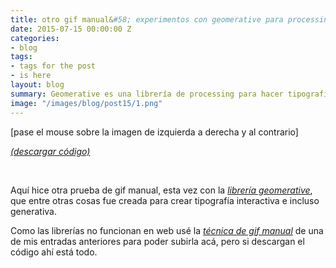 ```yaml
---
title: otro gif manual&#58; experimentos con geomerative para processing
date: 2015-07-15 00:00:00 Z
categories:
- blog
tags:
- tags for the post
- is here
layout: blog
summary: Geomerative es una librería de processing para hacer tipografía generativa.
image: "/images/blog/post15/1.png"
---
```


[pase el mouse sobre la imagen de izquierda a derecha y al contrario]
<br>
<canvas ontouchstart="touchStart(event);"
ontouchmove="touchMove(event);"
ontouchend="touchEnd(event);"
ontouchcancel="touchCancel(event);"
id="sketch" width="500" height="500" data-processing-sources="/code/post15_alfabeto/alfabeto_animacion/alfabeto_animacion.pde"> </canvas>

<script type="text/javascript">

var processingInstance;

function getOffsetLeft( elem )
{
    var offsetLeft = 0;
    do {
      if ( !isNaN( elem.offsetLeft ) )
      {
          offsetLeft += elem.offsetLeft;
      }
    } while( elem = elem.offsetParent );
    return offsetLeft;
}

function setProcessingMouse(event){
    if (!processingInstance) {  
        processingInstance = Processing.getInstanceById('sketch');  
    }  
	
	 var x = event.touches[0].pageX;
   var y = event.touches[0].pageY;

    //var x = event.touches[0].pageX- getOffsetLeft(texto);
   // var y = event.touches[0].pageY- getOffsetLeft(texto);

    processingInstance.mouseX = x;
    processingInstance.mouseY = y;
};

function touchStart(event) {
    event.preventDefault();
	setProcessingMouse(event);
    processingInstance.mousePressed();
};

function touchMove(event) {
    event.preventDefault();
	setProcessingMouse(event);
    processingInstance.mouseDragged();
};

function touchEnd(event) {
    event.preventDefault();
	setProcessingMouse(event);
    processingInstance.mouseReleased();
};

function touchCancel(event) {
    event.preventDefault();
	setProcessingMouse(event);
    processingInstance.mouseReleased();
};

</script>

[*(descargar código)*](https://dl.dropboxusercontent.com/u/21566953/mqvlm/post15_alfabeto.zip)

<br>

Aquí hice otra prueba de gif manual, esta vez con la [*librería geomerative*](http://www.ricardmarxer.com/geomerative/), que entre otras cosas fue creada para crear tipografía interactiva e incluso generativa. 

Como las librerías no funcionan en web usé la [*técnica de gif manual*](http://mqvlm.github.io/blog/mar.html) de una de mis entradas anteriores para poder subirla acá, pero si descargan el código ahí está todo.

<br>
<br>
<br>

